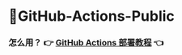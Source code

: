 # 🌈GitHub-Actions-Public

<p align="middle"></p>

### **怎么用？** 👉 [**GitHub Actions 部署教程**](https://docs.github.com/cn/actions) 👈
